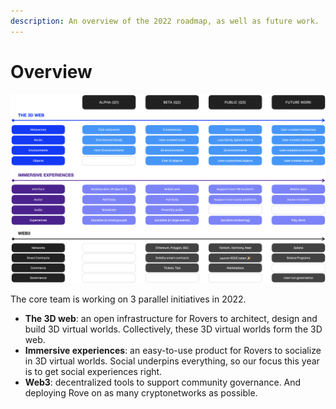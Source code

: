 ```yaml
---
description: An overview of the 2022 roadmap, as well as future work.
---
```


# Overview

![2022 product roadmap](<../.gitbook/assets/image (2).png>)

The core team is working on 3 parallel initiatives in 2022.

* **The 3D web**: an open infrastructure for Rovers to architect, design and build 3D virtual worlds. Collectively, these 3D virtual worlds form the 3D web.
* **Immersive experiences**: an easy-to-use product for Rovers to socialize in 3D virtual worlds. Social underpins everything, so our focus this year is to get social experiences right.
* **Web3**: decentralized tools to support community governance. And deploying Rove on as many cryptonetworks as possible.

